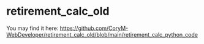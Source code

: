 # retirement_calc_old

You may find it here:
https://github.com/CoryM-WebDeveloper/retirement_calc_old/blob/main/retirement_calc_python_code

